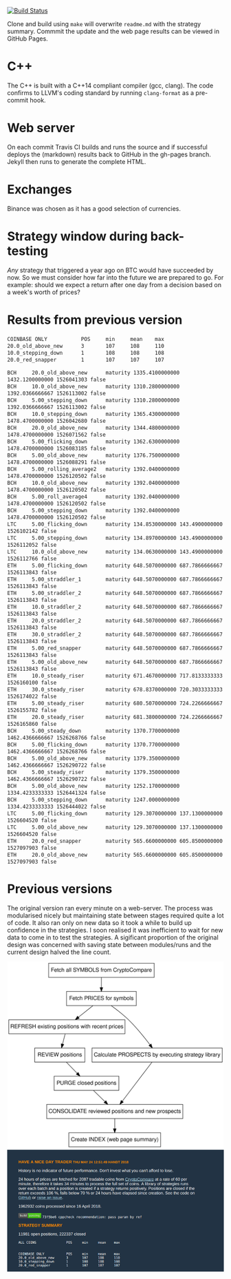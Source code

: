 [![Build Status](https://travis-ci.org/deanturpin/handt.svg?branch=master)](https://travis-ci.org/deanturpin/handt)

Clone and build using ```make``` will overwrite ```readme.md``` with the
strategy summary. Commmit the update and the web page results can be viewed in
GitHub Pages.

# C++
The C++ is built with a C++14 compliant compiler (gcc, clang). The code confirms
to LLVM's coding standard by running ```clang-format``` as a pre-commit hook.

# Web server
On each commit Travis CI builds and runs the source and if successful deploys
the (markdown) results back to GitHub in the gh-pages branch. Jekyll then runs
to generate the complete HTML.

# Exchanges
Binance was chosen as it has a good selection of currencies.

# Strategy window during back-testing
*Any* strategy that triggered a year ago on BTC would have succeeded by now. So
we must consider how far into the future we are prepared to go. For example:
should we expect a return after one day from a decision based on a week's worth
of prices?

# Results from previous version
```
COINBASE ONLY           POS     min     mean    max
20.0_old_above_new      3       107     108     110
10.0_stepping_down      1       108     108     108
20.0_red_snapper        1       107     107     107
```
```
BCH     20.0_old_above_new      maturity 1335.4100000000 1432.1200000000 1526041303 false
BCH     10.0_old_above_new      maturity 1310.2800000000 1392.0366666667 1526113002 false
BCH     5.00_stepping_down      maturity 1310.2800000000 1392.0366666667 1526113002 false
BCH     10.0_stepping_down      maturity 1365.4300000000 1478.4700000000 1526042680 false
BCH     20.0_old_above_new      maturity 1344.4800000000 1478.4700000000 1526071562 false
BCH     5.00_flicking_down      maturity 1362.6300000000 1478.4700000000 1526083185 false
BCH     5.00_old_above_new      maturity 1376.7500000000 1478.4700000000 1526088291 false
BCH     5.00_rolling_average2   maturity 1392.0400000000 1478.4700000000 1526120502 false
BCH     10.0_old_above_new      maturity 1392.0400000000 1478.4700000000 1526120502 false
BCH     5.00_roll_average4      maturity 1392.0400000000 1478.4700000000 1526120502 false
BCH     5.00_stepping_down      maturity 1392.0400000000 1478.4700000000 1526120502 false
LTC     5.00_flicking_down      maturity 134.8530000000 143.4900000000 1526102142 false
LTC     5.00_stepping_down      maturity 134.8970000000 143.4900000000 1526112052 false
LTC     10.0_old_above_new      maturity 134.0630000000 143.4900000000 1526112766 false
ETH     5.00_flicking_down      maturity 648.5070000000 687.7866666667 1526113843 false
ETH     5.00_straddler_1        maturity 648.5070000000 687.7866666667 1526113843 false
ETH     5.00_straddler_2        maturity 648.5070000000 687.7866666667 1526113843 false
ETH     10.0_straddler_2        maturity 648.5070000000 687.7866666667 1526113843 false
ETH     20.0_straddler_2        maturity 648.5070000000 687.7866666667 1526113843 false
ETH     30.0_straddler_2        maturity 648.5070000000 687.7866666667 1526113843 false
ETH     5.00_red_snapper        maturity 648.5070000000 687.7866666667 1526113843 false
ETH     5.00_old_above_new      maturity 648.5070000000 687.7866666667 1526113843 false
ETH     10.0_steady_riser       maturity 671.4670000000 717.8133333333 1526160100 false
ETH     30.0_steady_riser       maturity 678.8370000000 720.3033333333 1526174022 false
ETH     5.00_steady_riser       maturity 680.5070000000 724.2266666667 1526155782 false
ETH     20.0_steady_riser       maturity 681.3800000000 724.2266666667 1526165860 false
BCH     5.00_steady_down        maturity 1370.7700000000 1462.4366666667 1526268766 false
BCH     5.00_flicking_down      maturity 1370.7700000000 1462.4366666667 1526268766 false
BCH     5.00_old_above_new      maturity 1379.3500000000 1462.4366666667 1526290722 false
BCH     5.00_steady_riser       maturity 1379.3500000000 1462.4366666667 1526290722 false
BCH     5.00_old_above_new      maturity 1252.1700000000 1334.4233333333 1526441324 false
BCH     5.00_stepping_down      maturity 1247.0000000000 1334.4233333333 1526444022 false
LTC     5.00_flicking_down      maturity 129.3070000000 137.1300000000 1526604520 false
LTC     5.00_old_above_new      maturity 129.3070000000 137.1300000000 1526604520 false
ETH     20.0_red_snapper        maturity 565.6600000000 605.8500000000 1527097903 false
ETH     20.0_old_above_new      maturity 565.6600000000 605.8500000000 1527097903 false
```

# Previous versions
The original version ran every minute on a web-server. The process was
modularised nicely but maintaining state between stages required quite a lot of
code. It also ran only on new data so it took a while to build up confidence in
the strategies. I soon realised it was inefficient to wait for new data to come
in to test the strategies. A sigificant proportion of the original
design was concerned with saving state between modules/runs and the current
design halved the line count.

![](doc/handt.svg)
![](doc/previous_version.png)
